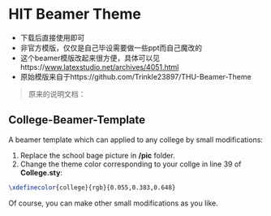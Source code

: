 # HIT Beamer Theme

* 下载后直接使用即可
* 非官方模版，仅仅是自己毕设需要做一些ppt而自己魔改的
* 这个beamer模版改起来很方便，具体可以见https://www.latexstudio.net/archives/4051.html
* 原始模版来自于https://github.com/Trinkle23897/THU-Beamer-Theme



> 原来的说明文档：

## College-Beamer-Template

A beamer template which can applied to any college by small modifications:

1. Replace the school bage picture in **/pic** folder.
2. Change the theme color corresponding to your collge in line 39 of **College.sty**:

``` tex
\xdefinecolor{college}{rgb}{0.055,0.383,0.648}  
```

Of course, you can make other small modifications as you like.

